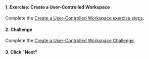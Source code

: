 <head><base target="_blank"> </head>

#### 1. Exercise: Create a User-Controlled Workspace

Complete the [Create a User-Controlled Workspace exercise steps](https://safe.my.trailhead.com/content/safe/modules/build-versatile-self-serve-workflows/exercise-create-a-user-controlled-workspace?trail_id=fme-server-authoring).

#### 2. Challenge

Complete the [Create a User-Controlled Workspace Challenge](https://safe.my.trailhead.com/content/safe/modules/build-versatile-self-serve-workflows/exercise-create-a-user-controlled-workspace?trail_id=fme-server-authoring#challenge).

#### 3. Click "Next"


